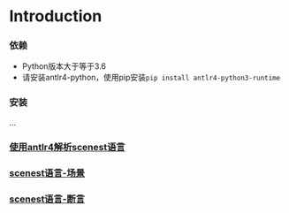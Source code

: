 # Introduction
### 依赖
   + Python版本大于等于3.6
   + 请安装antlr4-python，使用pip安装``pip install antlr4-python3-runtime``
### 安装
   ...
### [使用antlr4解析scenest语言](docs/scenest-antlr4.md)
### [scenest语言-场景](docs/scenest-scenario.md)
### [scenest语言-断言](docs/scenest-assertion.md)
